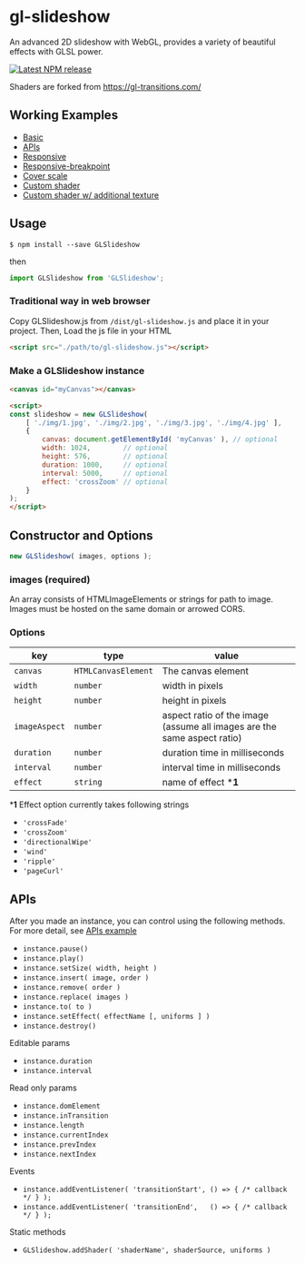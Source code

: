 # gl-slideshow

An advanced 2D slideshow with WebGL, provides a variety of beautiful effects with GLSL power.

[![Latest NPM release](https://img.shields.io/npm/v/GLSlideshow.svg)](https://www.npmjs.com/package/GLSlideshow)

Shaders are forked from https://gl-transitions.com/

## Working Examples

- [Basic](http://yomotsu.github.io/gl-slideshow/examples/basic.html)
- [APIs](http://yomotsu.github.io/gl-slideshow/examples/apis.html)
- [Responsive](http://yomotsu.github.io/gl-slideshow/examples/responsive.html)
- [Responsive-breakpoint](http://yomotsu.github.io/gl-slideshow/examples/responsive-breakpoint.html)
- [Cover scale](http://yomotsu.github.io/gl-slideshow/examples/cover.html)
- [Custom shader](http://yomotsu.github.io/gl-slideshow/examples/shader.html)
- [Custom shader w/ additional texture](http://yomotsu.github.io/gl-slideshow/examples/shader-image.html)

## Usage

```
$ npm install --save GLSlideshow
```

then

```javascript
import GLSlideshow from 'GLSlideshow';
```

### Traditional way in web browser

Copy GLSlideshow.js from `/dist/gl-slideshow.js` and place it in your project. Then, Load the js file in your HTML

```html
<script src="./path/to/gl-slideshow.js"></script>
```

### Make a GLSlideshow instance

```html
<canvas id="myCanvas"></canvas>

<script>
const slideshow = new GLSlideshow(
	[ './img/1.jpg', './img/2.jpg', './img/3.jpg', './img/4.jpg' ],
	{
		canvas: document.getElementById( 'myCanvas' ), // optional
		width: 1024,        // optional
		height: 576,        // optional
		duration: 1000,     // optional
		interval: 5000,     // optional
		effect: 'crossZoom' // optional
	}
);
</script>
```

## Constructor and Options

```js
new GLSlideshow( images, options );
```

### images (required)

An array consists of HTMLImageElements or strings for path to image.  
Images must be hosted on the same domain or arrowed CORS.

### Options

| key           | type                | value |
| ------------- | ------------------- | ----- |
| `canvas`      | `HTMLCanvasElement` | The canvas element |
| `width`       | `number`            | width in pixels |
| `height`      | `number`            | height in pixels |
| `imageAspect` | `number`            | aspect ratio of the image (assume all images are the same aspect ratio) |
| `duration`    | `number`            | duration time in milliseconds |
| `interval`    | `number`            | interval time in milliseconds |
| `effect`      | `string`            | name of effect ***1** |

***1** Effect option currently takes following strings

- `'crossFade'`
- `'crossZoom'`
- `'directionalWipe'`
- `'wind'`
- `'ripple'`
- `'pageCurl'`

## APIs

After you made an instance, you can control using the following methods.  
For more detail, see [APIs example](http://yomotsu.github.io/GLSlideshow.js/examples/apis.html)

- `instance.pause()`
- `instance.play()`
- `instance.setSize( width, height )`
- `instance.insert( image, order )`
- `instance.remove( order )`
- `instance.replace( images )`
- `instance.to( to )`
- `instance.setEffect( effectName [, uniforms ] )`
- `instance.destroy()`

Editable params

- `instance.duration`
- `instance.interval`

Read only params

- `instance.domElement`
- `instance.inTransition`
- `instance.length`
- `instance.currentIndex`
- `instance.prevIndex`
- `instance.nextIndex`

Events

- `instance.addEventListener( 'transitionStart', () => { /* callback */ } );`
- `instance.addEventListener( 'transitionEnd',   () => { /* callback */ } );`

Static methods

- `GLSlideshow.addShader( 'shaderName', shaderSource, uniforms )`
